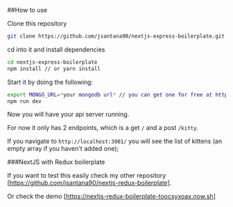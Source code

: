 ##How to use

Clone this repository

```bash
git clone https://github.com/jsantana90/nextjs-express-boilerplate.git
```

cd into it and install dependencies

```bash
cd nextjs-express-boilerplate
npm install // or yarn install
```

Start it by doing the following:

```bash
export MONGO_URL=*your mongodb url* // you can get one for free at https://www.mlab.com/home
npm run dev
```

Now you will have your api server running.

For now it only has 2 endpoints, which is a get `/` and a post `/kitty`.

If you navigate to `http://localhost:3001/` you will see the list of kittens (an empty array if you haven't added one);

###NextJS with Redux boilerplate

If you want to test this easily check my other repository [https://github.com/jsantana90/nextjs-redux-boilerplate].

Or check the demo [https://nextjs-redux-boilerplate-toocsyxoax.now.sh]